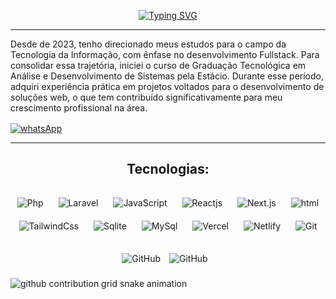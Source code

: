 <div align="center">

[![Typing SVG](https://readme-typing-svg.demolab.com?font=Fira+Code&pause=1000&color=F76E45&width=435&lines=Ol%C3%A1,+meu+nome+%C3%A9+Pablo!;Sou+Desenvolvedor+Web;Obrigado+por+visitar+o+meu+perfil+%E2%98%BA%EF%B8%8F)](https://git.io/typing-svg)
<hr/>
    <p align="left">Desde de 2023, tenho direcionado meus estudos para o campo da Tecnologia da Informação, com ênfase no desenvolvimento Fullstack. Para consolidar essa trajetória, iniciei o curso de Graduação Tecnológica em Análise e Desenvolvimento de Sistemas pela Estácio. Durante esse período, adquiri experiência prática em projetos voltados para o desenvolvimento de soluções web, o que tem contribuído significativamente para meu crescimento profissional na área.</p>

   </div>

   

<div>
        <a href="https://api.whatsapp.com/send/?phone=5561992295015&text=Quero+iniciar+um+projeto%21&type=phone_number&app_absent=0">
            <img align="center" alt="whatsApp" src="https://img.shields.io/badge/WhatsApp-25D566?style=for-the-badge&logo=whatsapp&logoColor=white">
        </a>
 </div>
    <hr/>


<div align="center">
    
## Tecnologias:

###

 <div style="display: inline_block; grid:col 4">    
        <img width="50px" style="padding: 10px;" alt="Php" src="https://cdn.jsdelivr.net/gh/devicons/devicon@latest/icons/php/php-original.svg" />
        <img alt="Laravel" width="50px" style="padding: 10px;" src="https://cdn.jsdelivr.net/gh/devicons/devicon@latest/icons/laravel/laravel-original.svg" />
        <img width="50px" style="padding: 10px;" alt="JavaScript" src="https://cdn.jsdelivr.net/gh/devicons/devicon@latest/icons/javascript/javascript-original.svg" />
        <img width="50px" style="padding: 10px;" alt="Reactjs" src="https://cdn.jsdelivr.net/gh/devicons/devicon@latest/icons/react/react-original.svg" />
        <img width="50px" style="padding: 10px;" alt="Next.js" src="https://cdn.jsdelivr.net/gh/devicons/devicon@latest/icons/nextjs/nextjs-original.svg" />
        <img width="50px" style="padding: 10px;" alt="html" src="https://cdn.jsdelivr.net/gh/devicons/devicon@latest/icons/html5/html5-original.svg" />
        <img width="50px" style="padding: 10px;" alt="TailwindCss" src="https://cdn.jsdelivr.net/gh/devicons/devicon@latest/icons/tailwindcss/tailwindcss-original.svg" />
        <img width="50px" style="padding: 10px;" alt="Sqlite" src="https://cdn.jsdelivr.net/gh/devicons/devicon@latest/icons/sqlite/sqlite-original.svg" />
        <img width="50px" style="padding: 10px;" alt="MySql" src="https://cdn.jsdelivr.net/gh/devicons/devicon@latest/icons/mysql/mysql-original.svg" />
        <img width="50px" style="padding: 10px;" alt="Vercel" src="https://cdn.jsdelivr.net/gh/devicons/devicon@latest/icons/vercel/vercel-original.svg" />
        <img width="50px" style="padding: 10px;" alt="Netlify" src="https://cdn.jsdelivr.net/gh/devicons/devicon@latest/icons/netlify/netlify-original.svg" />
        <img width="50px" style="padding: 10px;" alt="Git" src="https://cdn.jsdelivr.net/gh/devicons/devicon@latest/icons/git/git-original.svg" />
    </div>

###    

</hr>

<img align="center" heigth="200px" style="padding-right: 10px;" alt="GitHub" src="https://github-readme-stats.vercel.app/api/top-langs/?username=Pabloopk&layout=compact&theme=transparent&custom_title=Tecnologias" />
<img align="center" heigth="200px" style="padding-right: 10px;" alt="GitHub" src="https://github-readme-stats.vercel.app/api?username=Pabloopk&show_icons=true&theme=transparent&_all_commits=true&locale=pt-br" />

</div>

### 

</hr>

<picture>
  <source media="(prefers-color-scheme: dark)" srcset="https://raw.githubusercontent.com/Pabloopk/Pabloopk/blob/output/github-contribution-grid-snake.gif">
  <source media="(prefers-color-scheme: light)" srcset="https://raw.githubusercontent.com/Pabloopk/Pabloopk/blob/output/github-contribution-grid-snake.gif">
  <img alt="github contribution grid snake animation" src="https://raw.githubusercontent.com/Pabloopk/Pabloopk/blob/output/github-contribution-grid-snake.gif">
</picture>

<!--![snake gif](https://github.com/Pabloopk/Pabloopk/blob/output/github-contribution-grid-snake.gif)


